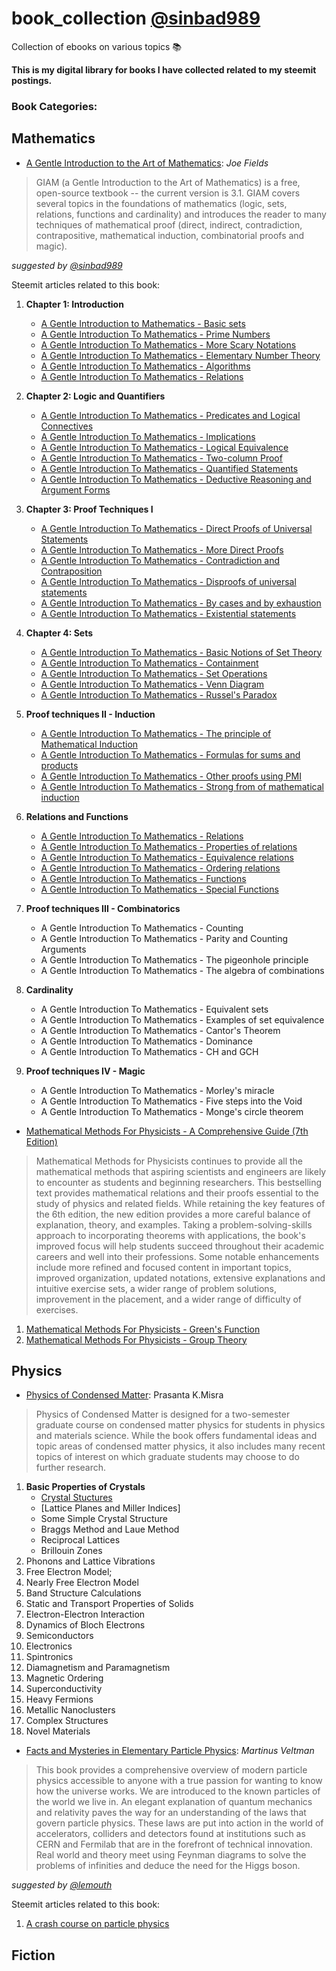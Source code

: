 # book_collection [@sinbad989](https://steemit.com/@sinbad989)
Collection of ebooks on various topics 📚 

**This is my digital library for books I have collected related to my steemit postings.**

### Book Categories:

## Mathematics
- [A Gentle Introduction to the Art of Mathematics](https://github.com/valjen/book_collection/blob/master/Mathematics/A%20Gentle%20Introduction%20to%20the%20Art%20of%20Mathematics.pdf): *Joe Fields*
> GIAM (a Gentle Introduction to the Art of Mathematics) is a free, open-source textbook -- the current version is 3.1. GIAM covers several topics in the foundations of mathematics (logic, sets, relations, functions and cardinality) and introduces the reader to many techniques of mathematical proof (direct, indirect, contradiction, contrapositive, mathematical induction, combinatorial proofs and magic).

*suggested by [@sinbad989](https://steemit.com/@sinbad989)*

Steemit articles related to this book:
1. **Chapter 1: Introduction** 
    - [A Gentle Introduction to Mathematics - Basic sets](https://steemit.com/steemstem/@sinbad989/a-gentle-introduction-to-mathematics-basic-sets)
    - [A Gentle Introduction To Mathematics - Prime Numbers](https://steemit.com/mathematics/@sinbad989/a-gentle-introduction-to-mathematics-prime-numbers)
    - [A Gentle Introduction To Mathematics - More Scary Notations](https://steemit.com/mathematics/@sinbad989/a-gentle-introduction-to-mathematics-more-scary-notation)
    - [A Gentle Introduction To Mathematics - Elementary Number Theory](https://steemit.com/mathematics/@sinbad989/a-gentle-introduction-to-mathematics-elementary-number-theory)
    - [A Gentle Introduction To Mathematics - Algorithms](https://steemit.com/mathematics/@sinbad989/a-gentle-introduction-to-the-art-of-mathematics-algorithms)
    - [A Gentle Introduction To Mathematics - Relations](https://steemit.com/mathematics/@sinbad989/a-gentle-introduction-to-mathematics-relations)
2. **Chapter 2: Logic and Quantifiers**
    - [A Gentle Introduction To Mathematics - Predicates and Logical Connectives](https://steemit.com/mathematics/@sinbad989/a-gentle-introduction-to-mathematics-predicates-and-logical-connectives)
    - [A Gentle Introduction To Mathematics - Implications](https://steemit.com/mathematics/@sinbad989/a-gentle-introduction-to-mathematics-implications)
    - [A Gentle Introduction To Mathematics - Logical Equivalence](https://steemit.com/mathematics/@sinbad989/a-gentle-introduction-to-mathematics-logical-equivalence)
    - [A Gentle Introduction To Mathematics - Two-column Proof](https://steemit.com/mathematics/@sinbad989/a-gentle-introduction-to-mathematics-two-column-proof)
    - [A Gentle Introduction To Mathematics - Quantified Statements](https://steemit.com/mathematics/@sinbad989/a-gentle-introduction-to-mathematics-quantified-statements)
    - [A Gentle Introduction To Mathematics - Deductive Reasoning and Argument Forms](https://steemit.com/science/@sinbad989/a-gentle-introduction-to-mathematics-deductive-reasoning-and-argument-forms)
    
3. **Chapter 3: Proof Techniques I**
    - [A Gentle Introduction To Mathematics - Direct Proofs of Universal Statements](https://steemit.com/mathematics/@sinbad989/a-gentle-introduction-to-mathematics-direct-proofs-of-universal-statements)
    - [A Gentle Introduction To Mathematics - More Direct Proofs](https://steemit.com/mathematics/@sinbad989/a-gentle-introduction-to-mathematics-more-direct-proofs)
    - [A Gentle Introduction To Mathematics - Contradiction and Contraposition](https://steemit.com/mathematics/@sinbad989/a-gentle-introduction-to-mathematics-contradiction-and-contraposition)
    - [A Gentle Introduction To Mathematics - Disproofs of universal statements](https://steemit.com/mathematics/@sinbad989/a-gentle-introduction-to-mathematics-disproofs-of-universal-statements)
    - [A Gentle Introduction To Mathematics - By cases and by exhaustion](https://steemit.com/mathematics/@sinbad989/a-gentle-introduction-to-mathematics-by-cases-and-by-exhaustion)
    - [A Gentle Introduction To Mathematics - Existential statements](https://steemit.com/mathematics/@sinbad989/a-gentle-introduction-to-mathematics-existential-statements)
4. **Chapter 4: Sets**
    - [A Gentle Introduction To Mathematics - Basic Notions of Set Theory](https://steemit.com/mathematics/@sinbad989/a-gentle-introduction-to-mathematics-basic-notions-of-set-theory)
    - [A Gentle Introduction To Mathematics - Containment](https://steemit.com/mathematics/@sinbad989/a-gentle-introduction-to-mathematics-containment)
    - [A Gentle Introduction To Mathematics - Set Operations](https://steemit.com/mathematics/@sinbad989/a-gentle-introduction-to-mathematics-set-operations)
    - [A Gentle Introduction To Mathematics - Venn Diagram](https://steemit.com/mathematics/@sinbad989/a-gentle-introduction-to-mathematics-venn-diagram)
    - [A Gentle Introduction To Mathematics - Russel's Paradox](https://steemit.com/mathematics/@sinbad989/a-gentle-introduction-to-mathematics-russel-s-paradox)
5. **Proof techniques II - Induction**
    - [A Gentle Introduction To Mathematics - The principle of Mathematical Induction](https://steemit.com/mathematics/@sinbad989/a-gentle-introduction-to-mathematics-the-principle-of-mathematical-induction)
    - [A Gentle Introduction To Mathematics - Formulas for sums and products](https://steemit.com/mathematics/@sinbad989/a-gentle-introduction-to-mathematics-formulas-for-sums-and-products)
    - [A Gentle Introduction To Mathematics - Other proofs using PMI]()
    - [A Gentle Introduction To Mathematics - Strong from of mathematical induction]()
6. **Relations and Functions**
    - [A Gentle Introduction To Mathematics - Relations](https://steemit.com/mathematics/@sinbad989/2ejj82-a-gentle-introduction-to-mathematics-relations)
    - [A Gentle Introduction To Mathematics - Properties of relations](https://steemit.com/mathematics/@sinbad989/a-gentle-introduction-to-mathematics-properties-of-relations)
    - [A Gentle Introduction To Mathematics - Equivalence relations](https://steemit.com/mathematics/@sinbad989/a-gentle-introduction-to-mathematics-equivalence-relations)
    - [A Gentle Introduction To Mathematics - Ordering relations](https://steemit.com/mathematics/@sinbad989/a-gentle-introduction-to-mathematics-ordering-relations)
    - [A Gentle Introduction To Mathematics - Functions](https://steemit.com/mathematics/@sinbad989/a-gentle-introduction-to-mathematics-functions)
    - [A Gentle Introduction To Mathematics - Special Functions](https://steemit.com/mathematics/@sinbad989/a-gentle-introduction-to-mathematics-special-functions)
7. **Proof techniques III - Combinatorics**
    - A Gentle Introduction To Mathematics - Counting
    - A Gentle Introduction To Mathematics - Parity and Counting Arguments
    - A Gentle Introduction To Mathematics - The pigeonhole principle
    - A Gentle Introduction To Mathematics - The algebra of combinations
8. **Cardinality**
    - A Gentle Introduction To Mathematics - Equivalent sets
    - A Gentle Introduction To Mathematics - Examples of set equivalence
    - A Gentle Introduction To Mathematics - Cantor's Theorem
    - A Gentle Introduction To Mathematics - Dominance
    - A Gentle Introduction To Mathematics - CH and GCH
9. **Proof techniques IV - Magic**
    - A Gentle Introduction To Mathematics - Morley's miracle
    - A Gentle Introduction To Mathematics - Five steps into the Void
    - A Gentle Introduction To Mathematics - Monge's circle theorem

- [Mathematical Methods For Physicists - A Comprehensive Guide (7th Edition)]()
>  Mathematical Methods for Physicists continues to provide all the mathematical methods that aspiring scientists and engineers are likely to encounter as students and beginning researchers. This bestselling text provides mathematical relations and their proofs essential to the study of physics and related fields. While retaining the key features of the 6th edition, the new edition provides a more careful balance of explanation, theory, and examples. Taking a problem-solving-skills approach to incorporating theorems with applications, the book's improved focus will help students succeed throughout their academic careers and well into their professions. Some notable enhancements include more refined and focused content in important topics, improved organization, updated notations, extensive explanations and intuitive exercise sets, a wider range of problem solutions, improvement in the placement, and a wider range of difficulty of exercises.

1. [Mathematical Methods For Physicists - Green's Function]()
2. [Mathematical Methods For Physicists - Group Theory]()

## Physics
- [Physics of Condensed Matter](https://github.com/valjen/book_collection/tree/master/Physics/Condensed%20Matter%20Physics): Prasanta K.Misra
> Physics of Condensed Matter is designed for a two-semester graduate course on condensed matter physics for students in physics and materials science. While the book offers fundamental ideas and topic areas of condensed matter physics, it also includes many recent topics of interest on which graduate students may choose to do further research. 

1. **Basic Properties of Crystals**
    - [Crystal Stuctures](https://steemit.com/science/@sinbad989/a-condensed-introduction-to-crystal-structure-because-it-matters)
    - [Lattice Planes and Miller Indices]
    - Some Simple Crystal Structure
    - Braggs Method and Laue Method
    - Reciprocal Lattices
    - Brillouin Zones
2. Phonons and Lattice Vibrations
3. Free Electron Model; 
4. Nearly Free Electron Model
5. Band Structure Calculations
6. Static and Transport Properties of Solids  
7. Electron-Electron Interaction
8. Dynamics of Bloch Electrons
9. Semiconductors
10. Electronics
11. Spintronics
12. Diamagnetism and Paramagnetism
13. Magnetic Ordering 
14. Superconductivity
15. Heavy Fermions 
16. Metallic Nanoclusters 
17. Complex Structures
18. Novel Materials

- [Facts and Mysteries in Elementary Particle Physics](https://github.com/valjen/book_collection/blob/master/Physics/Facts%20and%20Mysteries%20in%20Elementary%20Particle%20Physics.pdf): *Martinus Veltman*
> This book provides a comprehensive overview of modern particle physics accessible to anyone with a true passion for wanting to know how the universe works. We are introduced to the known particles of the world we live in. An elegant explanation of quantum mechanics and relativity paves the way for an understanding of the laws that govern particle physics. These laws are put into action in the world of accelerators, colliders and detectors found at institutions such as CERN and Fermilab that are in the forefront of technical innovation. Real world and theory meet using Feynman diagrams to solve the problems of infinities and deduce the need for the Higgs boson.

*suggested by [@lemouth](https://steemit.com/@lemouth)*

Steemit articles related to this book:
1. [A crash course on particle physics ](https://steemit.com/steemstem/@lemouth/a-crash-course-on-particle-physics-towards-our-steemstem-meetup-at-cern-5-the-challenges-of-the-searches-for-new-phenomena)

## Fiction

